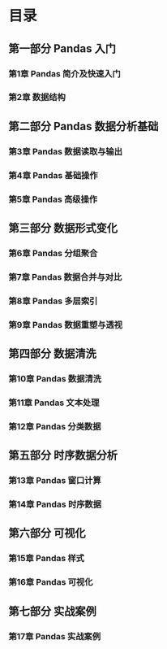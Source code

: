 # 目录

## 第一部分 Pandas 入门

### 第1章 Pandas 简介及快速入门
### 第2章 数据结构

## 第二部分 Pandas 数据分析基础

### 第3章 Pandas 数据读取与输出
### 第4章 Pandas 基础操作
### 第5章 Pandas 高级操作

## 第三部分 数据形式变化

### 第6章 Pandas 分组聚合
### 第7章 Pandas 数据合并与对比
### 第8章 Pandas 多层索引
### 第9章 Pandas 数据重塑与透视

## 第四部分 数据清洗

### 第10章 Pandas 数据清洗
### 第11章 Pandas 文本处理
### 第12章 Pandas 分类数据

## 第五部分 时序数据分析

### 第13章 Pandas 窗口计算
### 第14章 Pandas 时序数据

## 第六部分 可视化

### 第15章 Pandas 样式
### 第16章 Pandas 可视化

## 第七部分 实战案例

### 第17章 Pandas 实战案例













